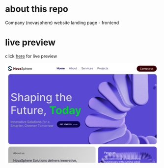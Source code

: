 # about this repo

Company (novasphere) website landing page - frontend

# live preview

click [here]() for live preview

![preview](./imgs/preview.png)